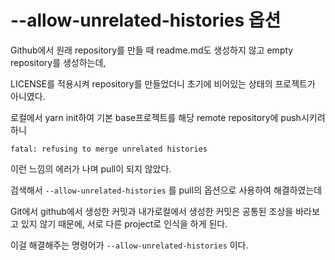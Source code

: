# --allow-unrelated-histories 옵션

Github에서 원래 repository를 만들 때 readme.md도 생성하지 않고 empty repository를 생성하는데,

LICENSE를 적용시켜 repository를 만들었더니 초기에 비어있는 상태의 프로젝트가 아니였다.

로컬에서 yarn init하여 기본 base프로젝트를 해당 remote repository에 push시키려 하니

```
fatal: refusing to merge unrelated histories
```

이런 느낌의 에러가 나며 pull이 되지 않았다.

검색해서 `--allow-unrelated-histories` 를 pull의 옵션으로 사용하여 해결하였는데

Git에서 github에서 생성한 커밋과 내가로컬에서 생성한 커밋은 공통된 조상을 바라보고 있지 않기 때문에, 서로 다른 project로 인식을 하게 된다.

이걸 해결해주는 명령어가 `--allow-unrelated-histories` 이다.
